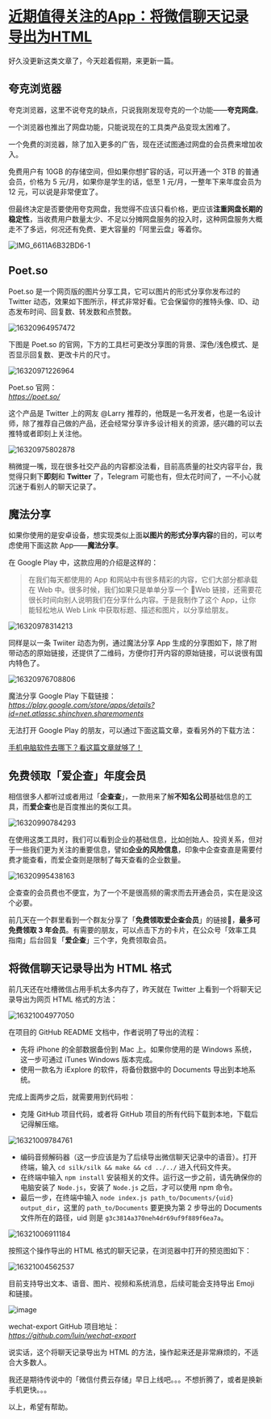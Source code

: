 # [近期值得关注的App：将微信聊天记录导出为HTML](https://github.com/phh95/gitblog/issues/14)

好久没更新这类文章了，今天趁着假期，来更新一篇。

## 夸克浏览器

夸克浏览器，这里不说夸克的缺点，只说我刚发现夸克的一个功能——**夸克网盘**。

一个浏览器也推出了网盘功能，只能说现在的工具类产品变现太困难了。

一个免费的浏览器，除了加入更多的广告，现在还试图通过网盘的会员费来增加收入。  

免费用户有 10GB 的存储空间，但如果你想扩容的话，可以开通一个 3TB 的普通会员，价格为 5 元/月，如果你是学生的话，低至 1 元/月，一整年下来年度会员为 12 元，可以说是非常便宜了。  

但最终决定是否要使用夸克网盘，我觉得不应该只看价格，更应该**注重网盘长期的稳定性**，当收费用户数量太少、不足以分摊网盘服务的投入时，这种网盘服务大概走不了多远，何况还有免费、更大容量的「阿里云盘」等着你。  

![IMG_6611A6B32BD6-1](https://user-images.githubusercontent.com/29042617/133951645-d9bd10f2-6a1c-4000-82da-a71a42d50fcc.jpeg)

## Poet.so

Poet.so 是一个网页版的图片分享工具，它可以图片的形式分享你发布过的 Twitter 动态，效果如下图所示，样式非常好看。它会保留你的推特头像、ID、动态发布时间、回复数、转发数和点赞数。    

![16320964957472](https://user-images.githubusercontent.com/29042617/133951659-560fe79e-044b-4c2a-9030-7ca4c86fb4b7.jpg)       

下图是 Poet.so 的官网，下方的工具栏可更改分享图的背景、深色/浅色模式、是否显示回复数、更改卡片的尺寸。

![16320971226964](https://user-images.githubusercontent.com/29042617/133951696-7f88167e-bd22-48b7-a189-39eac278dd66.jpg)      

Poet.so 官网：    
*https://poet.so/*

这个产品是 Twitter 上的网友 @Larry 推荐的，他既是一名开发者，也是一名设计师，除了推荐自己做的产品，还会经常分享许多设计相关的资源，感兴趣的可以去推特或者即刻上关注他。

![16320975802878](https://user-images.githubusercontent.com/29042617/133951708-bc2a4701-806b-4e14-9a91-6ec8aef18250.jpg)     

稍微提一嘴，现在很多社交产品的内容都没法看，目前高质量的社交内容平台，我觉得只剩下**即刻**和 **Twitter** 了，Telegram 可能也有，但太花时间了，一不小心就沉迷于看别人的聊天记录了。     

## 魔法分享  

如果你使用的是安卓设备，想实现类似上面**以图片的形式分享内容**的目的，可以考虑使用下面这款 App——**魔法分享**。

在 Google Play 中，这款应用的介绍是这样的：  

> 在我们每天都使用的 App 和网站中有很多精彩的内容，它们大部分都承载在 Web 中。很多时候，我们如果只是单单分享一个 🔗Web 链接，还需要花很长时间向别人说明我们在分享什么内容。于是我制作了这个 App，让你能轻松地从 Web Link 中获取标题、描述和图片，以分享给朋友。

![16320978314213](https://user-images.githubusercontent.com/29042617/133951722-335f5c29-1fd2-4c51-9aff-069a69c613aa.jpg)      

同样是以一条 Twiiter 动态为例，通过魔法分享 App 生成的分享图如下，除了附带动态的原始链接，还提供了二维码，方便你打开内容的原始链接，可以说很有国内特色了。    

![16320976708806](https://user-images.githubusercontent.com/29042617/133951730-cf9927aa-9c86-46e7-a1ba-bed18053a69b.jpg)        

魔法分享 Google Play 下载链接：  
*https://play.google.com/store/apps/details?id=net.atlassc.shinchven.sharemoments*     

无法打开 Google Play 的朋友，可以通过下面这篇文章，查看另外的下载方法：  

[手机电脑软件去哪下？看这篇文章就够了！](https://mp.weixin.qq.com/s/SfO62_GI6ETRI2vHisbfqw)          

## 免费领取「爱企查」年度会员   

相信很多人都听过或者用过「**企查查**」，一款用来了解**不知名公司**基础信息的工具，而**爱企查**也是百度推出的类似工具。 

![16320990784293](https://user-images.githubusercontent.com/29042617/133951752-613d1788-cc9d-48eb-9ea3-e223af5c484e.jpg)      
 
在使用这类工具时，我们可以看到企业的基础信息，比如创始人、投资关系，但对于一些我们更为关注的重要信息，譬如**企业的风险信息**，印象中企查查直是需要付费才能查看，而爱企查则是限制了每天查看的企业数量。  

![16320995438163](https://user-images.githubusercontent.com/29042617/133951760-bb8eea38-ac9a-4343-b726-34ad298410c4.jpg)       

企查查的会员费也不便宜，为了一个不是很高频的需求而去开通会员，实在是没这个必要。

前几天在一个群里看到一个群友分享了「**免费领取爱企查会员**」的链接🔗，**最多可免费领取 3 年会员**。有需要的朋友，可以点击下方的卡片，在公众号「效率工具指南」后台回复「**爱企查**」三个字，免费领取会员。   

## 将微信聊天记录导出为 HTML 格式

前几天还在吐槽微信占用手机太多内存了，昨天就在 Twitter 上看到一个将聊天记录导出为网页 HTML 格式的方法：    

![16321004977050](https://user-images.githubusercontent.com/29042617/133951802-c9523bbe-ba6b-402d-9764-93b4e9065019.jpg)       

在项目的 GitHub README 文档中，作者说明了导出的流程：

* 先将 iPhone 的全部数据备份到 Mac 上。如果你使用的是 Windows 系统，这一步可通过 iTunes Windows 版本完成。
* 使用一款名为 iExplore 的软件，将备份数据中的 Documents 导出到本地系统。

完成上面两步之后，就需要用到代码啦：

* 克隆 GitHub 项目代码，或者将 GitHub 项目的所有代码下载到本地，下载后记得解压缩。     

![16321009784761](https://user-images.githubusercontent.com/29042617/133951817-159e44f5-7690-4bc4-9ee5-24c57be379ec.jpg)         

* 编码音频解码器（这一步应该是为了后续导出微信聊天记录中的语音）。打开终端，输入 `cd silk/silk && make && cd ../../` 进入代码文件夹。
* 在终端中输入 `npm install` 安装相关的文件。运行这一步之前，请先确保你的电脑安装了 `Node.js`，安装了 `Node.js` 之后，才可以使用 npm 命令。   
* 最后一步，在终端中输入 `node index.js path_to/Documents/{uid} output_dir`，这里的 `path_to/Documents` 要更换为第 2 步导出的 Documents 文件所在的路径，uid 则是 `g3c3814a370neh4dr69uf9f889f6ea7a`。

![16321006911184](https://user-images.githubusercontent.com/29042617/133952537-32c38251-8bb9-4dc9-8167-3c7538f7242f.jpg)    

按照这个操作导出的 HTML 格式的聊天记录，在浏览器中打开的预览图如下：

![16321004562537](https://user-images.githubusercontent.com/29042617/133952553-23727969-1381-4c0a-aa4f-b2e6f87a1571.jpg)       

目前支持导出文本、语音、图片、视频和系统消息，后续可能会支持导出 Emoji 和链接。   

![image](https://user-images.githubusercontent.com/29042617/133952559-7a17198b-efd0-4c04-9ff0-8ec79c0d0442.png)     

wechat-export GitHub 项目地址：       
*https://github.com/luin/wechat-export*

说实话，这个将聊天记录导出为 HTML 的方法，操作起来还是非常麻烦的，不适合大多数人。

我还是期待传说中的「微信付费云存储」早日上线吧。。。不想折腾了，或者是换新手机更快。。。

以上，希望有帮助。   
